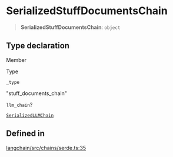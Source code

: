 SerializedStuffDocumentsChain
=============================

> **SerializedStuffDocumentsChain**: `object`

Type declaration[](#type-declaration "Direct link to Type declaration")
------------------------------------------------------------------------

Member

Type

`_type`

"stuff\_documents\_chain"

`llm_chain`?

[`SerializedLLMChain`](/docs/api/chains/types/SerializedLLMChain)

Defined in[](#defined-in "Direct link to Defined in")
------------------------------------------------------

[langchain/src/chains/serde.ts:35](https://github.com/hwchase17/langchainjs/blob/1c1274d/langchain/src/chains/serde.ts#L35)
